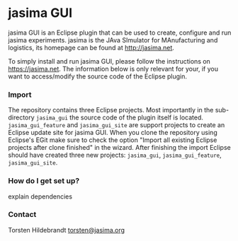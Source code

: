 # jasima GUI #

jasima GUI is an Eclipse plugin that can be used to create, configure and run jasima experiments. jasima is the JAva SImulator for MAnufacturing and logistics, its homepage can be found at http://jasima.net.

To simply install and run jasima GUI, please follow the instructions on https://jasima.net. The information below is only relevant for your, if you want to access/modify the source code of the Eclipse plugin.

### Import ###

The repository contains three Eclipse projects. Most importantly in the sub-directory `jasima_gui` the source code of the plugin itself is located. `jasima_gui_feature` and `jasima_gui_site` are support projects to create an Eclipse update site for jasima GUI. When you clone the repository using Eclipse's EGit make sure to check the option "Import all existing Eclipse projects after clone finished" in the wizard. After finishing the import Eclipse should have created three new projects: `jasima_gui`, `jasima_gui_feature`, `jasima_gui_site`.

### How do I get set up? ###

explain dependencies

### Contact ###

Torsten Hildebrandt <torsten@jasima.org>